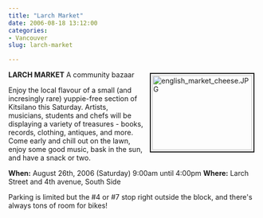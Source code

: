 ```yaml
---
title: "Larch Market"
date: 2006-08-18 13:12:00
categories:
- Vancouver
slug: larch-market

---
```


<a href="/public/uploads/2006/english_market_cheese.JPG" rel="lightbox"><img src="/public/uploads/2006/english_market_cheese.JPG" alt="english_market_cheese.JPG" title="english_market_cheese.JPG" style="margin: 5px 10px; padding: 3px" align="right" border="2" height="150" width="200" /></a>
<strong>LARCH MARKET</strong>
A community bazaar

Enjoy the local flavour of a small (and incresingly rare) yuppie-free section of Kitsilano this Saturday.
Artists, musicians, students and chefs will be displaying a variety of treasures - books, records,
clothing, antiques, and more. Come early and chill out on the lawn, enjoy some good music, bask in the sun, and have a snack or two.

<strong>When:</strong> August 26th, 2006 (Saturday) 9:00am until 4:00pm
<strong>Where:</strong> Larch Street and 4th avenue, South Side

Parking is limited but the #4 or #7 stop right outside the block, and there's always tons of room for bikes!

